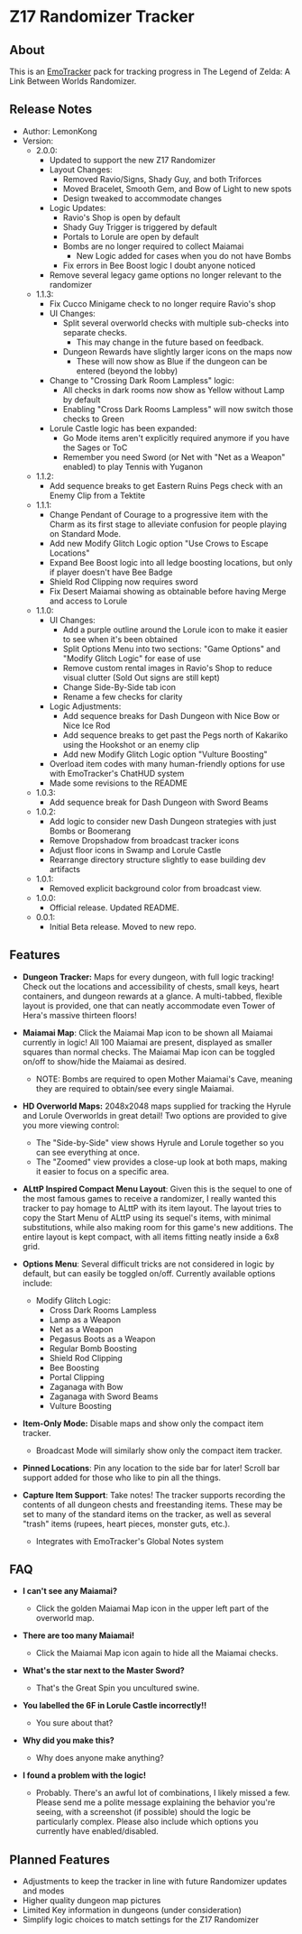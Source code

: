 # Z17 Randomizer Tracker

## About

This is an [EmoTracker](https://emotracker.net/) pack for tracking progress in The Legend of Zelda: A Link Between Worlds Randomizer.

## Release Notes

- Author: LemonKong
- Version:
    - 2.0.0:
        - Updated to support the new Z17 Randomizer
        - Layout Changes:
            - Removed Ravio/Signs, Shady Guy, and both Triforces
            - Moved Bracelet, Smooth Gem, and Bow of Light to new spots
            - Design tweaked to accommodate changes
        - Logic Updates:
            - Ravio's Shop is open by default
            - Shady Guy Trigger is triggered by default
            - Portals to Lorule are open by default
            - Bombs are no longer required to collect Maiamai
                - New Logic added for cases when you do not have Bombs
            - Fix errors in Bee Boost logic I doubt anyone noticed
        - Remove several legacy game options no longer relevant to the randomizer
    - 1.1.3:
        - Fix Cucco Minigame check to no longer require Ravio's shop
        - UI Changes:
            - Split several overworld checks with multiple sub-checks into separate checks.
                - This may change in the future based on feedback.
            - Dungeon Rewards have slightly larger icons on the maps now
                - These will now show as Blue if the dungeon can be entered (beyond the lobby)
        - Change to "Crossing Dark Room Lampless" logic:
            - All checks in dark rooms now show as Yellow without Lamp by default
            - Enabling "Cross Dark Rooms Lampless" will now switch those checks to Green
        - Lorule Castle logic has been expanded:
            - Go Mode items aren't explicitly required anymore if you have the Sages or ToC
            - Remember you need Sword (or Net with "Net as a Weapon" enabled) to play Tennis with Yuganon
    - 1.1.2:
        - Add sequence breaks to get Eastern Ruins Pegs check with an Enemy Clip from a Tektite
    - 1.1.1:
        - Change Pendant of Courage to a progressive item with the Charm as its first stage to alleviate confusion for people playing on Standard Mode.
        - Add new Modify Glitch Logic option "Use Crows to Escape Locations"
        - Expand Bee Boost logic into all ledge boosting locations, but only if player doesn't have Bee Badge
        - Shield Rod Clipping now requires sword
        - Fix Desert Maiamai showing as obtainable before having Merge and access to Lorule
    - 1.1.0:
        - UI Changes:
            - Add a purple outline around the Lorule icon to make it easier to see when it's been obtained
            - Split Options Menu into two sections: "Game Options" and "Modify Glitch Logic" for ease of use
            - Remove custom rental images in Ravio's Shop to reduce visual clutter (Sold Out signs are still kept)
            - Change Side-By-Side tab icon
            - Rename a few checks for clarity
        - Logic Adjustments:
            - Add sequence breaks for Dash Dungeon with Nice Bow or Nice Ice Rod
            - Add sequence breaks to get past the Pegs north of Kakariko using the Hookshot or an enemy clip
            - Add new Modify Glitch Logic option "Vulture Boosting"
        - Overload item codes with many human-friendly options for use with EmoTracker's ChatHUD system
        - Made some revisions to the README
    - 1.0.3:
        - Add sequence break for Dash Dungeon with Sword Beams
    - 1.0.2:
        - Add logic to consider new Dash Dungeon strategies with just Bombs or Boomerang
        - Remove Dropshadow from broadcast tracker icons
        - Adjust floor icons in Swamp and Lorule Castle
        - Rearrange directory structure slightly to ease building dev artifacts
    - 1.0.1:
        - Removed explicit background color from broadcast view.
    - 1.0.0:
        - Official release. Updated README.
    - 0.0.1:
        - Initial Beta release. Moved to new repo.

## Features

- **Dungeon Tracker:** Maps for every dungeon, with full logic tracking! Check out the locations and accessibility of
  chests, small keys, heart containers, and dungeon rewards at a glance. A multi-tabbed, flexible layout is provided,
  one that can neatly accommodate even Tower of Hera's massive thirteen floors!


- **Maiamai Map**: Click the Maiamai Map icon to be shown all Maiamai currently in logic! All 100 Maiamai are present,
  displayed as smaller squares than normal checks. The Maiamai Map icon can be toggled on/off to show/hide the Maiamai
  as desired.
    - NOTE: Bombs are required to open Mother Maiamai's Cave, meaning they are required to obtain/see every single
      Maiamai.


- **HD Overworld Maps:** 2048x2048 maps supplied for tracking the Hyrule and Lorule Overworlds in great
  detail! Two options are provided to give you more viewing control:
    - The "Side-by-Side" view shows Hyrule and Lorule together so you can see everything at once.
    - The "Zoomed" view provides a close-up look at both maps, making it easier to focus on a specific area.


- **ALttP Inspired Compact Menu Layout**: Given this is the sequel to one of the most famous games to
  receive a randomizer, I really wanted this tracker to pay homage to ALttP with its item layout. The layout tries to
  copy the Start Menu of ALttP using its sequel's items, with minimal substitutions, while also making room for this
  game's new additions. The entire layout is kept compact, with all items fitting neatly inside a 6x8 grid.


- **Options Menu**: Several difficult tricks are not considered in logic by default, but can easily be toggled on/off. Currently available
  options include:

    - Modify Glitch Logic:
        - Cross Dark Rooms Lampless
        - Lamp as a Weapon
        - Net as a Weapon
        - Pegasus Boots as a Weapon
        - Regular Bomb Boosting
        - Shield Rod Clipping
        - Bee Boosting
        - Portal Clipping
        - Zaganaga with Bow
        - Zaganaga with Sword Beams
        - Vulture Boosting


- **Item-Only Mode:** Disable maps and show only the compact item tracker.
    - Broadcast Mode will similarly show only the compact item tracker.


- **Pinned Locations**: Pin any location to the side bar for later! Scroll bar support added for those who like to pin
  all the things.


- **Capture Item Support**: Take notes! The tracker supports recording the contents of all dungeon chests and
  freestanding items. These may be set to many of the standard items on the tracker, as well as several "trash" items (rupees, heart pieces, monster guts, etc.).
    - Integrates with EmoTracker's Global Notes system

## FAQ

- **I can't see any Maiamai?**
    - Click the golden Maiamai Map icon in the upper left part of the overworld map.


- **There are too many Maiamai!**
    - Click the Maiamai Map icon again to hide all the Maiamai checks.


- **What's the star next to the Master Sword?**
    - That's the Great Spin you uncultured swine.


- **You labelled the 6F in Lorule Castle incorrectly!!**
    - You sure about that?


- **Why did you make this?**
    - Why does anyone make anything?


- **I found a problem with the logic!**
    - Probably. There's an awful lot of combinations, I likely missed a few. Please send me a polite message
      explaining the behavior you're seeing, with a screenshot (if possible) should the logic be particularly complex.
      Please also include which options you currently have enabled/disabled.

## Planned Features

- Adjustments to keep the tracker in line with future Randomizer updates and modes
- Higher quality dungeon map pictures
- Limited Key information in dungeons (under consideration)
- Simplify logic choices to match settings for the Z17 Randomizer